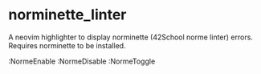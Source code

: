 # norminette_linter
A neovim highlighter to display norminette (42School norme linter) errors.
Requires norminette to be installed.

:NormeEnable
:NormeDisable
:NormeToggle
